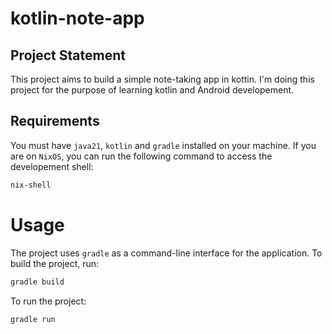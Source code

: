 # kotlin-note-app

## Project Statement

This project aims to build a simple note-taking app in kottin. I'm doing this
project for the purpose of learning kotlin and Android developement.

## Requirements

You must have `java21`, `kotlin` and `gradle` installed on your machine.
If you are on `NixOS`, you can run the following command to access the
developement shell:
```bash
nix-shell
```

# Usage

The project uses `gradle` as a command-line interface for the application.
To build the project, run:
```bash
gradle build
```

To run the project:
```bash
gradle run
```
